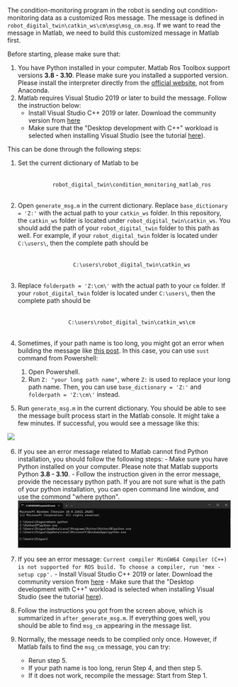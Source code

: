 The condition-monitoring program in the robot is sending out condition-monitoring data as a customized Ros message. The message is defined in ```robot_digital_twin\catkin_ws\cm\msg\msg_cm.msg```. If we want to read the message in Matlab, we need to build this customized message in Matlab first. 

Before starting, please make sure that:
1. You have Python installed in your computer. Matlab Ros Toolbox support versions **3.8 - 3.10**. Please make sure you installed a supported version. Please install the interpreter directly from the [official website](https://www.python.org/downloads/), not from Anaconda.
2. Matlab requires Visual Studio 2019 or later to build the message. Follow the instruction below:
    - Install Visual Studio C++ 2019 or later. Download the community version from [here](https://visualstudio.microsoft.com/thank-you-downloading-visual-studio/?sku=Community&channel=Release&version=VS2022&source=VSLandingPage&cid=2030&passive=false)
    - Make sure that the "Desktop development with C++" workload is selected when installing Visual Studio (see the tutorial [here](https://learn.microsoft.com/en-us/visualstudio/install/install-visual-studio?view=vs-2022#step-4---choose-workloads)).

This can be done through the following steps:

1. Set the current dictionary of Matlab to be
<p align="center">
    <code>
        robot_digital_twin\condition_monitoring_matlab_ros
    </code>
</p>

2. Open `generate_msg.m` in the current dictionary. Replace `base_dictionary = 'Z:'` with the actual path to your `catkin_ws` folder. In this repository, the `catkin_ws` folder is located under `robot_digital_twin\catkin_ws`. You should add the path of your `robot_digital_twin` folder to this path as well. For example, if your `robot_digital_twin` folder is located under `C:\users\`, then the complete path should be
<p align="center">
    <code>
        C:\users\robot_digital_twin\catkin_ws
    </code>
</p>

3. Replace `folderpath = 'Z:\cm\'` with the actual path to your `cm` folder. If your `robot_digital_twin` folder is located under `C:\users\`, then the complete path should be
<p align="center">
    <code>
        C:\users\robot_digital_twin\catkin_ws\cm
    </code>
</p>

4. Sometimes, if your path name is too long, you might got an error when building the message like [this post](https://fr.mathworks.com/matlabcentral/answers/1571318-why-does-rosgenmsg-in-ros-toolbox-fail-when-working-in-a-directory-with-a-long-absolute-path-name). In this case, you can use `sust` command from Powershell:
    1. Open Powershell.
    2. Run `Z: "your long path name"`, where `Z:` is used to replace your long path name. Then, you can use `base_dictionary = 'Z:'` and `folderpath = 'Z:\cm\'` instead.

5. Run `generate_msg.m` in the current dictionary. You should be able to see the message built process start in the Matlab console. It might take a few minutes. If successful, you would see a message like this:
<image src=screen_shots/build_msg_matlab.png width=600>

6. If you see an error message related to Matlab cannot find Python installation, you should follow the following steps:
        - Make sure you have Python installed on your computer. Please note that Matlab supports Python **3.8 - 3.10**.
        - Follow the instruction given in the error message, provide the necessary python path. If you are not sure what is the path of your python installation, you can open command line window, and use the commond "where python".
    ![Alt text](screen_shots/where_python.png)

7. If you see an error message: `Current compiler MinGW64 Compiler (C++) is not supported for ROS build. To choose a compiler, run 'mex -setup cpp'.` 
        - Install Visual Studio C++ 2019 or later. Download the community version from [here](https://visualstudio.microsoft.com/thank-you-downloading-visual-studio/?sku=Community&channel=Release&version=VS2022&source=VSLandingPage&cid=2030&passive=false)
        - Make sure that the "Desktop development with C++" workload is selected when installing Visual Studio (see the tutorial [here](https://learn.microsoft.com/en-us/visualstudio/install/install-visual-studio?view=vs-2022#step-4---choose-workloads)).

6. Follow the instructions you got from the screen above, which is summarized in `after_generate_msg.m`. If everything goes well, you should be able to find `msg_cm` appearing in the message list.

7. Normally, the message needs to be complied only once. However, if Matlab fails to find the `msg_cm` message, you can try:
    - Rerun step 5.
    - If your path name is too long, rerun Step 4, and then step 5.
    - If it does not work, recompile the message: Start from Step 1.

